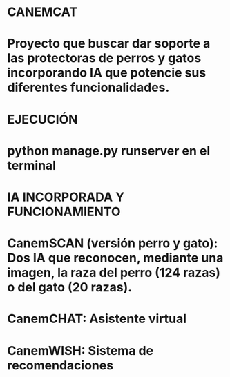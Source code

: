 # CANEMCAT
# Proyecto que buscar dar soporte a las protectoras de perros y gatos incorporando IA que potencie sus diferentes funcionalidades.

# EJECUCIÓN
# python manage.py runserver en el terminal

# IA INCORPORADA Y FUNCIONAMIENTO
# CanemSCAN (versión perro y gato): Dos IA que reconocen, mediante una imagen, la raza del perro (124 razas) o del gato (20 razas).
# CanemCHAT: Asistente virtual
# CanemWISH: Sistema de recomendaciones